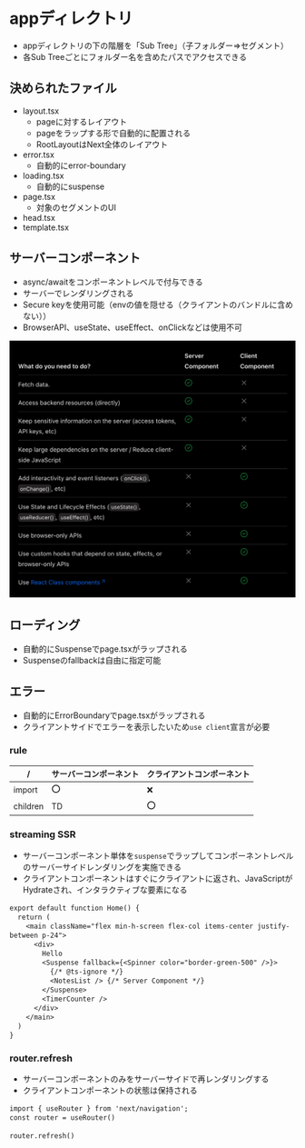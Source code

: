 # appディレクトリ

- appディレクトリの下の階層を「Sub Tree」（子フォルダー=>セグメント）
- 各Sub Treeごとにフォルダー名を含めたパスでアクセスできる

## 決められたファイル

- layout.tsx
  - pageに対するレイアウト
  - pageをラップする形で自動的に配置される
  - RootLayoutはNext全体のレイアウト
- error.tsx
  - 自動的にerror-boundary
- loading.tsx
  - 自動的にsuspense
- page.tsx
  - 対象のセグメントのUI
- head.tsx
- template.tsx

## サーバーコンポーネント

- async/awaitをコンポーネントレベルで付与できる
- サーバーでレンダリングされる
- Secure keyを使用可能（envの値を隠せる（クライアントのバンドルに含めない））
- BrowserAPI、useState、useEffect、onClickなどは使用不可

![server_component](./img/server_component.png)

## ローディング

- 自動的にSuspenseでpage.tsxがラップされる
- Suspenseのfallbackは自由に指定可能

## エラー

- 自動的にErrorBoundaryでpage.tsxがラップされる
- クライアントサイドでエラーを表示したいため`use client`宣言が必要

### rule

| /        | サーバーコンポーネント | クライアントコンポーネント |
| -------- | ---------------------- | -------------------------- |
| import   | ⭕️                      | ❌                          |
| children | TD                     | ⭕️                          |

### streaming SSR

- サーバーコンポーネント単体を`suspense`でラップしてコンポーネントレベルのサーバーサイドレンダリングを実施できる
- クライアントコンポーネントはすぐにクライアントに返され、JavaScriptがHydrateされ、インタラクティブな要素になる

```tsx
export default function Home() {
  return (
    <main className="flex min-h-screen flex-col items-center justify-between p-24">
      <div>
        Hello
        <Suspense fallback={<Spinner color="border-green-500" />}>
          {/* @ts-ignore */}
          <NotesList /> {/* Server Component */}
        </Suspense>
        <TimerCounter />
      </div>
    </main>
  )
}
```

### router.refresh

- サーバーコンポーネントのみをサーバーサイドで再レンダリングする
- クライアントコンポーネントの状態は保持される

```tsx
import { useRouter } from 'next/navigation';
const router = useRouter()

router.refresh()
```